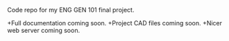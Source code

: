 Code repo for my ENG GEN 101 final project. 

+Full documentation coming soon. 
+Project CAD files coming soon.
+Nicer web server coming soon.
